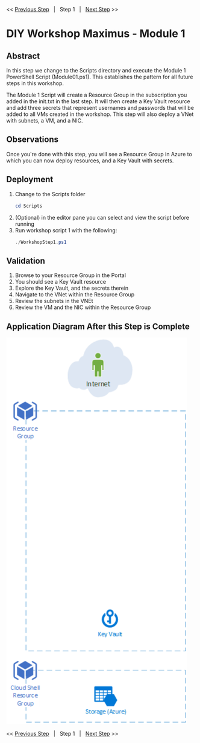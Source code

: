 << [Previous Step][Prev]&nbsp;&nbsp;&nbsp;|&nbsp;&nbsp;&nbsp;Step 1&nbsp;&nbsp;&nbsp;|&nbsp;&nbsp;&nbsp;[Next Step][Next] >> 

# DIY Workshop Maximus - Module 1

## Abstract
In this step we change to the Scripts directory and execute the Module 1 PowerShell Script (Module01.ps1). This establishes the pattern for all future steps in this workshop.

The Module 1 Script will create a Resource Group in the subscription you added in the init.txt in the last step. It will then create a Key Vault resource and add three secrets that represent usernames and passwords that will be added to all VMs created in the workshop. This step will also deploy a VNet with subnets, a VM, and a NIC.

## Observations
Once you're done with this step, you will see a Resource Group in Azure to which you can now deploy resources, and a Key Vault with secrets.

## Deployment
1. Change to the Scripts folder
    ```powershell
    cd Scripts
    ```
2. (Optional) in the editor pane you can select and view the script before running
3. Run workshop script 1 with the following:
    ```powershell
    ./WorkshopStep1.ps1
    ```
## Validation
1. Browse to your Resource Group in the Portal
2. You should see a Key Vault resource
3. Explore the Key Vault, and the secrets therein
4. Navigate to the VNet within the Resource Group
5. Review the subnets in the VNEt
6. Review the VM and the NIC within the Resource Group

## Application Diagram After this Step is Complete
[![1]][1]

<< [Previous Step][Prev]&nbsp;&nbsp;&nbsp;|&nbsp;&nbsp;&nbsp;Step 1&nbsp;&nbsp;&nbsp;|&nbsp;&nbsp;&nbsp;[Next Step][Next] >> 

<!--Link References-->
[Prev]: ./Module00.md
[Next]: ./Module02.md

<!--Image References-->
[1]: ./Media/Step1.svg "As built diagram for step 1" 